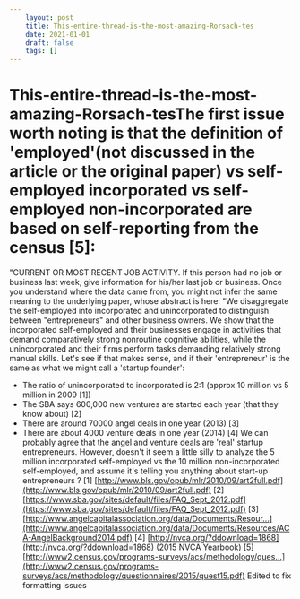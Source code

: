 ```yaml
---
 	layout: post
 	title: This-entire-thread-is-the-most-amazing-Rorsach-tes
 	date: 2021-01-01
 	draft: false
 	tags: []
---
```


# This-entire-thread-is-the-most-amazing-Rorsach-tesThe first issue worth noting is that the definition of 'employed'(not discussed in the article or the original paper) vs self-employed incorporated vs self-employed non-incorporated are based on self-reporting from the census [5]:
"CURRENT OR MOST RECENT JOB ACTIVITY.
If this person had no job or business last week, give information for his/her last job or business.
Once you understand where the data came from, you might not infer the same meaning to the underlying paper, whose abstract is here: "We disaggregate the self-employed into incorporated and unincorporated to distinguish between "entrepreneurs" and other business owners.
We show that the incorporated self-employed and their businesses engage in activities that demand comparatively strong nonroutine cognitive abilities, while the unincorporated and their firms perform tasks demanding relatively strong manual skills.
Let's see if that makes sense, and if their 'entrepreneur' is the same as what we might call a 'startup founder':
- The ratio of unincorporated to incorporated is 2:1 (approx 10 million vs 5 million in 2009 [1])
- The SBA says 600,000 new ventures are started each year (that they know about) [2]
- There are around 70000 angel deals in one year (2013) [3]
- There are about 4000 venture deals in one year (2014) [4]
We can probably agree that the angel and venture deals are 'real' startup entrepreneurs.
However, doesn't it seem a little silly to analyze the 5 million incorporated self-employed vs the 10 million non-incorporated self-employed, and assume it's telling you anything about start-up entrepreneurs ?
[1] [http://www.bls.gov/opub/mlr/2010/09/art2full.pdf](http://www.bls.gov/opub/mlr/2010/09/art2full.pdf)
[2] [https://www.sba.gov/sites/default/files/FAQ_Sept_2012.pdf](https://www.sba.gov/sites/default/files/FAQ_Sept_2012.pdf)
[3] [http://www.angelcapitalassociation.org/data/Documents/Resour...](http://www.angelcapitalassociation.org/data/Documents/Resources/ACA-AngelBackground2014.pdf)
[4] [http://nvca.org/?ddownload=1868](http://nvca.org/?ddownload=1868) (2015 NVCA Yearbook)
[5] [http://www2.census.gov/programs-surveys/acs/methodology/ques...](http://www2.census.gov/programs-surveys/acs/methodology/questionnaires/2015/quest15.pdf)
Edited to fix formatting issues
